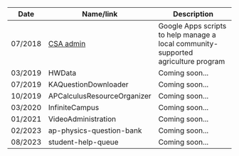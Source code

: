 | Date    | Name/link                                              | Description                                                                        |
| ------- | ------------------------------------------------------ | ---------------------------------------------------------------------------------- |
| 07/2018 | [CSA admin](https://github.com/MrScislowski/csa-admin) | Google Apps scripts to help manage a local community-supported agriculture program |
| 03/2019 | HWData                                                 | Coming soon...                                                                     |
| 07/2019 | KAQuestionDownloader                                   | Coming soon...                                                                     |
| 10/2019 | APCalculusResourceOrganizer                            | Coming soon...                                                                     |
| 03/2020 | InfiniteCampus                                         | Coming soon...                                                                     |
| 01/2021 | VideoAdministration                                    | Coming soon...                                                                     |
| 02/2023 | ap-physics-question-bank                               | Coming soon...                                                                     |
| 08/2023 | student-help-queue                                     | Coming soon...                                                                     |
